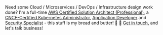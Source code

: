 Need some Cloud / Microservices / DevOps / Infrastructure design work done? I'm a full-time [AWS Certified Solution Architect (Professional)][cert_aws], a [CNCF-Certified Kubernetes Administrator][cert_cka], [Application Developer][cert_ckad] and [Security Specialist][cert_cks] - this stuff is my bread and butter! :bread: :fork_and_knife: [Get in touch][contact], and let's talk business!

[cert_aws]:         https://www.credly.com/badges/a0c4a196-55ab-4472-b46b-b610b44dc00f
[cert_cka]:         https://www.credly.com/badges/cd307d51-544b-4bc6-97b0-9015e40df40d
[cert_ckad]:        https://www.credly.com/badges/9ed9280a-fb92-46ca-b307-8f74a2cccf1d
[cert_cks]:         https://www.credly.com/badges/93fa53da-1f38-47a9-b6ee-dce6a8fad9fc
[contact]:          https://www.funkypenguin.co.nz/contact